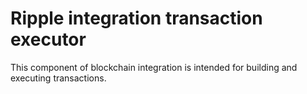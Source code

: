 # Ripple integration transaction executor

This component of blockchain integration is intended for building and executing transactions.
